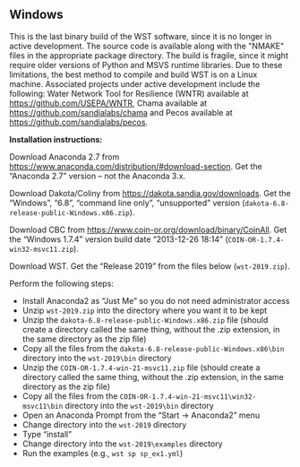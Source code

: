 Windows
-------

This is the last binary build of the WST software, since it is no longer in active development. The source code is available along with the "NMAKE" files in the appropriate package directory. The build is fragile, since it might require older versions of Python and MSVS runtime libraries. Due to these limitations, the best method to compile and build WST is on a Linux machine. Associated projects under active development include the following: Water Network Tool for Resilience (WNTR) available at https://github.com/USEPA/WNTR, Chama available at https://github.com/sandialabs/chama and Pecos available at https://github.com/sandialabs/pecos.

**Installation instructions:**

Download Anaconda 2.7 from
https://www.anaconda.com/distribution/#download-section.
Get the “Anaconda 2.7” version – not the Anaconda 3.x.

Download Dakota/Coliny from 
https://dakota.sandia.gov/downloads.
Get the “Windows”, “6.8”, “command line only”, “unsupported” version (``dakota-6.8-release-public-Windows.x86.zip``).

Download CBC from 
https://www.coin-or.org/download/binary/CoinAll.
Get the “Windows 1.7.4” version build date “2013-12-26 18:14” (``COIN-OR-1.7.4-win32-msvc11.zip``).

Download WST.
Get the “Release 2019” from the files below (``wst-2019.zip``).

Perform the following steps:
- Install Anaconda2 as “Just Me” so you do not need administrator access
- Unzip ``wst-2019.zip`` into the directory where you want it to be kept
- Unzip the ``dakota-6.8-release-public-Windows.x86.zip`` file (should create a directory called the same thing, without the .zip extension, in the same directory as the zip file)
- Copy all the files from the ``dakota-6.8-release-public-Windows.x86\bin`` directory into the ``wst-2019\bin`` directory
- Unzip the ``COIN-OR-1.7.4-win-21-msvc11.zip`` file (should create a directory called the same thing, without the .zip extension, in the same directory as the zip file)
- Copy all the files from the ``COIN-OR-1.7.4-win-21-msvc11\win32-msvc11\bin`` directory into the ``wst-2019\bin`` directory
- Open an Anaconda Prompt from the “Start -> Anaconda2” menu
- Change directory into the ``wst-2019`` directory 
- Type “install”
- Change directory into the ``wst-2019\examples`` directory
- Run the examples (e.g., ``wst sp sp_ex1.yml``)

